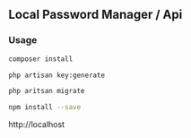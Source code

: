 ## Local Password Manager / Api

### Usage

```bash
composer install
```

```bash
php artisan key:generate
```

```bash
php aritsan migrate
```

```bash
npm install --save
```

http://localhost
